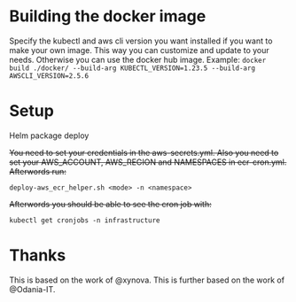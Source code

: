 # Building the docker image
Specify the kubectl and aws cli version you want installed if you want to make your own image. This way you can customize and update to your needs.  Otherwise you can use the docker hub image.
Example: 
`docker build ./docker/ --build-arg KUBECTL_VERSION=1.23.5 --build-arg AWSCLI_VERSION=2.5.6`

# Setup

Helm package deploy

~~You need to set your credentials in the aws-secrets.yml. Also you need to set your AWS_ACCOUNT, AWS_REGION and NAMESPACES in ecr-cron.yml.
Afterwords run:~~

	deploy-aws_ecr_helper.sh <mode> -n <namespace>

~~Afterwords you should be able to see the cron job with:~~

	kubectl get cronjobs -n infrastructure

# Thanks

This is based on the work of @xynova.
This is further based on the work of @Odania-IT.
